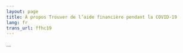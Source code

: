 ```yaml
---
layout: page
title: À propos Trouver de l’aide financière pendant la COVID-19
lang: fr
trans_url: ffhc19
---
```

...